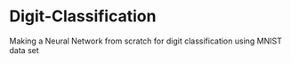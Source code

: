 # Digit-Classification
Making a Neural Network from scratch for digit classification using MNIST data set
